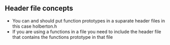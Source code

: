 ## Header file concepts
- You can and should put function prototypes in a suparate header files in this case holberton.h
- If you are using a functions in a file you need to include the header file that contains the functions prototype in that file

